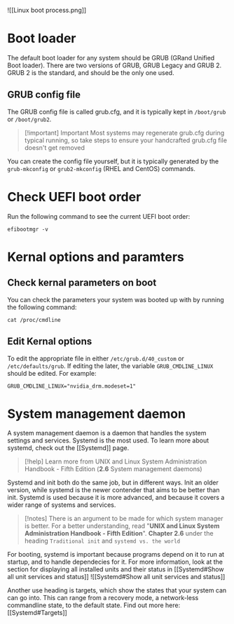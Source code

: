 ![[Linux boot process.png]]

# Boot loader

The default boot loader for any system should be GRUB (GRand Unified Boot loader). There are two versions of GRUB, GRUB Legacy and GRUB 2. GRUB 2 is the standard, and should be the only one used.

## GRUB config file

The GRUB config file is called grub.cfg, and it is typically kept in `/boot/grub` or `/boot/grub2`.

> [!important] Important
> Most systems may regenerate grub.cfg during typical running, so take steps to ensure your handcrafted grub.cfg file doesn't get removed 

You can create the config file yourself, but it is typically generated by the `grub-mkconfig` or `grub2-mkconfig` (RHEL and CentOS) commands.

# Check UEFI boot order

Run the following command to see the current UEFI boot order:

```Shell
efibootmgr -v
```

# Kernal options and paramters

## Check kernal parameters on boot

You can check the parameters your system was booted up with by running the following command:

```Shell
cat /proc/cmdline
```

## Edit Kernal options

To edit the appropriate file in either `/etc/grub.d/40_custom` or `/etc/defaults/grub`. If editing the later, the variable `GRUB_CMDLINE_LINUX` should be edited. For example:

`GRUB_CMDLINE_LINUX="nvidia_drm.modeset=1"`

# System management daemon

A system management daemon is a daemon that handles the system settings and services. Systemd is the most used. To learn more about systemd, check out the [[Systemd]] page.

> [!help]
> Learn more from UNIX and Linux System Administration Handbook - Fifth Edition (**2.6** System management daemons)

Systemd and init both do the same job, but in different ways. Init an older version, while systemd is the newer contender that aims to be better than init. Systemd is used because it is more advanced, and because it covers a wider range of systems and services.

> [!notes]
> There is an argument to be made for which system manager is better. For a better understanding, read "**UNIX and Linux System Administration Handbook - Fifth Edition**". **Chapter 2.6** under the heading `Traditional init` and `systemd vs. the world`

For booting, systemd is important because programs depend on it to run at startup, and to handle dependecies for it. For more information, look at the section for displaying all installed units and their status in [[Systemd#Show all unit services and status]] ![[Systemd#Show all unit services and status]]

Another use heading is targets, which show the states that your system can can go into. This can range from a recovery mode, a network-less commandline state, to the default state. Find out more here: [[Systemd#Targets]]

